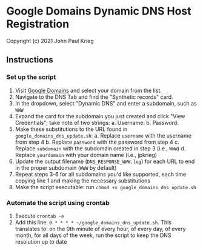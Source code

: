 # Google Domains Dynamic DNS Host Registration

Copyright (c) 2021 John Paul Krieg

## Instructions
### Set up the script
1. Visit [Google Domains](Domains.Google.Com) and select your domain from the list.
2. Navigate to the DNS Tab and find the "Synthetic records" card.
3. In the dropdown, select "Dynamic DNS" and enter a subdomain, such as `WWW`
4. Expand the card for the subdomain you just created and click "View Credentials"; take note of two strings:
    a. Username:
    b. Password:
5. Make these substitutions to the URL found in `google_domains_dns_update.sh`:
    a. Replace `username` with the username from step 4
    b. Replace `password` with the password from step 4
    c. Replace `subdomain` with the subdomain created in step 3 (i.e., `WWW`)
    d. Replace `yourdomain` with your domain name (i.e., jpkrieg)
6. Update the output filename (`DNS_RESPONSE_WWW.log`) for each URL to end in the proper subdomain (`WWW` by default)
7. Repeat steps 3-6 for all subdomains you'd like supported, each time copying line 1 and making the necessary substitutions
8. Make the script executable: run `chmod +x google_domains_dns_update.sh`
### Automate the script using crontab
1. Execute `crontab -e`
2. Add this line: `0 * * * * ~/google_domains_dns_update.sh`. This translates to: on the 0th minute of every hour, of every day, of every month, for all days of the week, run the script to keep the DNS resolution up to date
